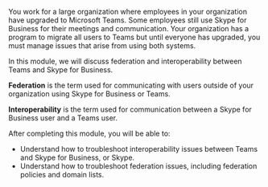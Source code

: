 You work for a large organization where employees in your organization have upgraded to Microsoft Teams. Some employees still use Skype for Business for their meetings and communication. Your organization has a program to migrate all users to Teams but until everyone has upgraded, you must manage issues that arise from using both systems.

In this module, we will discuss federation and interoperability between Teams and Skype for Business.

**Federation** is the term used for communicating with users outside of your organization using Skype for Business or Teams.  

**Interoperability** is the term used for communication between a Skype for Business user and a Teams user.

After completing this module, you will be able to:

- Understand how to troubleshoot interoperability issues between Teams and Skype for Business, or Skype.
- Understand how to troubleshoot federation issues, including federation policies and domain lists.
